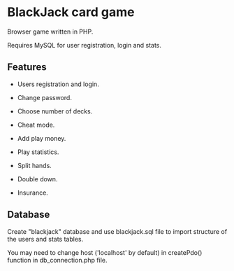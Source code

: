 # BlackJack card game
Browser game written in PHP.

Requires MySQL for user registration, login and stats.

## Features

- Users registration and login.

- Change password.

- Choose number of decks.

- Cheat mode.

- Add play money.

- Play statistics.

- Split hands.

- Double down.

- Insurance.




## Database

Create "blackjack" database and use blackjack.sql file to import structure of the users and stats tables.

You may need to change host ('localhost' by default) in createPdo() function in db_connection.php file. 
